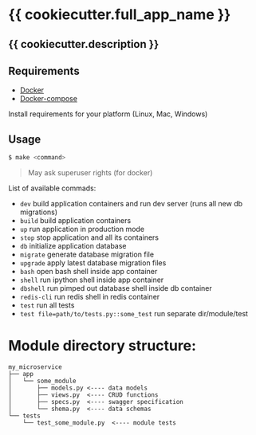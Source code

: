 # {{ cookiecutter.full_app_name }}
## {{ cookiecutter.description }}


## Requirements
- [Docker](https://docs.docker.com/install/)
- [Docker-compose](https://docs.docker.com/compose/install/)

Install requirements for your platform (Linux, Mac, Windows)


## Usage

```bash
$ make <command>
```
> May ask superuser rights (for docker)

List of available commads:
- `dev`  build application containers and run dev server (runs all new db migrations)
- `build` build application containers
- `up` run application in production mode
- `stop` stop application and all its containers
- `db` initialize application database
- `migrate` generate database migration file
- `upgrade` apply latest database migration files
- `bash` open bash shell inside app container
- `shell` run ipython shell inside app container
- `dbshell` run pimped out database shell inside db container
- `redis-cli` run redis shell in redis container
- `test` run all tests
- `test file=path/to/tests.py::some_test` run separate dir/module/test


# Module directory structure:
```
my_microservice
├── app
│   └── some_module
│       ├── models.py <---- data models
│       ├── views.py  <---- CRUD functions
│       ├── specs.py  <---- swagger specification
│       └── shema.py  <---- data schemas
└── tests
    └── test_some_module.py  <---- module tests
```
